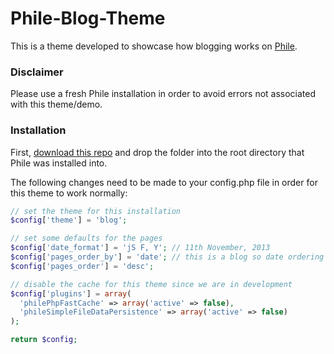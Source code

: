 Phile-Blog-Theme
================

This is a theme developed to showcase how blogging works on [Phile](https://github.com/PhileCMS).

### Disclaimer

Please use a fresh Phile installation in order to avoid errors not associated with this theme/demo.

### Installation

First, [download this repo](https://github.com/james2doyle/Phile-Blog-Theme/archive/master.zip) and drop the folder into the root directory that Phile was installed into.

The following changes need to be made to your config.php file in order for this theme to work normally:

```php
// set the theme for this installation
$config['theme'] = 'blog';

// set some defaults for the pages
$config['date_format'] = 'jS F, Y'; // 11th November, 2013
$config['pages_order_by'] = 'date'; // this is a blog so date ordering
$config['pages_order'] = 'desc';

// disable the cache for this theme since we are in development
$config['plugins'] = array(
  'philePhpFastCache' => array('active' => false),
  'phileSimpleFileDataPersistence' => array('active' => false)
);

return $config;
```
